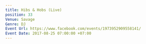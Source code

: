 ```yaml
---
title: Hibs & Hobs (Live)
position: 33
Venue: Savage
Genre: DJ
Event Url: https://www.facebook.com/events/1973952909558141/
Event Date: 2017-08-25 07:00:00 +07:00
---
```


